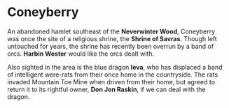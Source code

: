 # Coneyberry

An abandoned hamlet southeast of the **Neverwinter Wood**, Coneyberry was once the site of a religious shrine, the **Shrine of Savras**. Though left untouched for years, the shrine has recently been overrun by a band of orcs. **Harbin Wester** would like the orcs dealt with.

Also sighted in the area is the blue dragon **Ieva**, who has displaced a band of intelligent were-rats from their once home in the countryside. The rats invaded Mountain Toe Mine when driven from their home, but agreed to return it to its rightful owner, **Don Jon Raskin**, if we can deal with the dragon.
